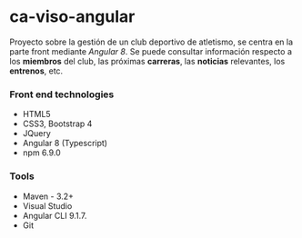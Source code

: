 # ca-viso-angular
Proyecto sobre la gestión de un club deportivo de atletismo, se centra en la parte front mediante *Angular 8*.
Se puede consultar información respecto a los **miembros** del club, las próximas **carreras**, las **noticias** relevantes, los **entrenos**, etc.

### Front end technologies
- HTML5
- CSS3, Bootstrap 4
- JQuery
- Angular 8 (Typescript)
- npm 6.9.0

### Tools
- Maven - 3.2+
- Visual Studio
- Angular CLI 9.1.7.
- Git

